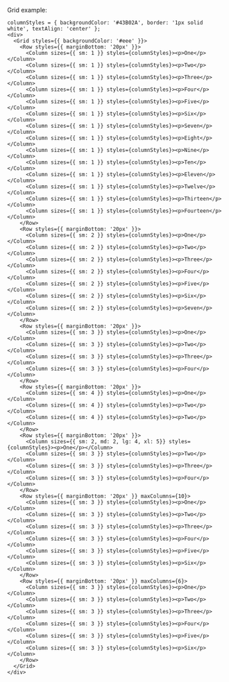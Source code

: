 Grid example:

    columnStyles = { backgroundColor: '#43B02A', border: '1px solid white', textAlign: 'center' };
    <div>
      <Grid styles={{ backgroundColor: '#eee' }}>
        <Row styles={{ marginBottom: '20px' }}>
          <Column sizes={{ sm: 1 }} styles={columnStyles}><p>One</p></Column>
          <Column sizes={{ sm: 1 }} styles={columnStyles}><p>Two</p></Column>
          <Column sizes={{ sm: 1 }} styles={columnStyles}><p>Three</p></Column>
          <Column sizes={{ sm: 1 }} styles={columnStyles}><p>Four</p></Column>
          <Column sizes={{ sm: 1 }} styles={columnStyles}><p>Five</p></Column>
          <Column sizes={{ sm: 1 }} styles={columnStyles}><p>Six</p></Column>
          <Column sizes={{ sm: 1 }} styles={columnStyles}><p>Seven</p></Column>
          <Column sizes={{ sm: 1 }} styles={columnStyles}><p>Eight</p></Column>
          <Column sizes={{ sm: 1 }} styles={columnStyles}><p>Nine</p></Column>
          <Column sizes={{ sm: 1 }} styles={columnStyles}><p>Ten</p></Column>
          <Column sizes={{ sm: 1 }} styles={columnStyles}><p>Eleven</p></Column>
          <Column sizes={{ sm: 1 }} styles={columnStyles}><p>Twelve</p></Column>
          <Column sizes={{ sm: 1 }} styles={columnStyles}><p>Thirteen</p></Column>
          <Column sizes={{ sm: 1 }} styles={columnStyles}><p>Fourteen</p></Column>
        </Row>
        <Row styles={{ marginBottom: '20px' }}>
          <Column sizes={{ sm: 2 }} styles={columnStyles}><p>One</p></Column>
          <Column sizes={{ sm: 2 }} styles={columnStyles}><p>Two</p></Column>
          <Column sizes={{ sm: 2 }} styles={columnStyles}><p>Three</p></Column>
          <Column sizes={{ sm: 2 }} styles={columnStyles}><p>Four</p></Column>
          <Column sizes={{ sm: 2 }} styles={columnStyles}><p>Five</p></Column>
          <Column sizes={{ sm: 2 }} styles={columnStyles}><p>Six</p></Column>
          <Column sizes={{ sm: 2 }} styles={columnStyles}><p>Seven</p></Column>
        </Row>
        <Row styles={{ marginBottom: '20px' }}>
          <Column sizes={{ sm: 3 }} styles={columnStyles}><p>One</p></Column>
          <Column sizes={{ sm: 3 }} styles={columnStyles}><p>Two</p></Column>
          <Column sizes={{ sm: 3 }} styles={columnStyles}><p>Three</p></Column>
          <Column sizes={{ sm: 3 }} styles={columnStyles}><p>Four</p></Column>
        </Row>
        <Row styles={{ marginBottom: '20px' }}>
          <Column sizes={{ sm: 4 }} styles={columnStyles}><p>One</p></Column>
          <Column sizes={{ sm: 4 }} styles={columnStyles}><p>Two</p></Column>
          <Column sizes={{ sm: 4 }} styles={columnStyles}><p>Two</p></Column>
        </Row>
        <Row styles={{ marginBottom: '20px' }}>
          <Column sizes={{ sm: 2, md: 2, lg: 4, xl: 5}} styles={columnStyles}><p>One</p></Column>
          <Column sizes={{ sm: 3 }} styles={columnStyles}><p>Two</p></Column>
          <Column sizes={{ sm: 3 }} styles={columnStyles}><p>Three</p></Column>
          <Column sizes={{ sm: 3 }} styles={columnStyles}><p>Four</p></Column>
        </Row>
        <Row styles={{ marginBottom: '20px' }} maxColumns={10}>
          <Column sizes={{ sm: 3 }} styles={columnStyles}><p>One</p></Column>
          <Column sizes={{ sm: 3 }} styles={columnStyles}><p>Two</p></Column>
          <Column sizes={{ sm: 3 }} styles={columnStyles}><p>Three</p></Column>
          <Column sizes={{ sm: 3 }} styles={columnStyles}><p>Four</p></Column>
          <Column sizes={{ sm: 3 }} styles={columnStyles}><p>Five</p></Column>
          <Column sizes={{ sm: 3 }} styles={columnStyles}><p>Six</p></Column>
        </Row>
        <Row styles={{ marginBottom: '20px' }} maxColumns={6}>
          <Column sizes={{ sm: 3 }} styles={columnStyles}><p>One</p></Column>
          <Column sizes={{ sm: 3 }} styles={columnStyles}><p>Two</p></Column>
          <Column sizes={{ sm: 3 }} styles={columnStyles}><p>Three</p></Column>
          <Column sizes={{ sm: 3 }} styles={columnStyles}><p>Four</p></Column>
          <Column sizes={{ sm: 3 }} styles={columnStyles}><p>Five</p></Column>
          <Column sizes={{ sm: 3 }} styles={columnStyles}><p>Six</p></Column>
        </Row>
      </Grid>
    </div>
